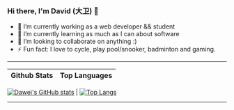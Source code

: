 ### Hi there, I'm David (大卫) 👋

- 🔭 I’m currently working as a web developer && student
- 🌱 I’m currently learning as much as I can about software
- 👯 I’m looking to collaborate on anything :)
- ⚡ Fun fact: I love to cycle, play pool/snooker, badminton and gaming.

---

Github Stats          |  Top Languages
:-------------------------:|:-------------------------:
[![Dawei's GitHub stats](https://github-readme-stats.vercel.app/api?username=domainance&count_private=true)](https://github.com/domainance/github-readme-stats)
  | [![Top Langs](https://github-readme-stats.vercel.app/api/top-langs/?username=domainance)](https://github.com/domainance/github-readme-stats)

---

